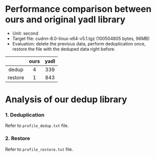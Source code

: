 # Performance comparison between ours and original yadl library

* Unit: second
* Target file: cudnn-8.0-linux-x64-v5.1.tgz (100504805 bytes, 96MB)
* Evaluation: delete the previous data, perform deduplication once, restore the file with the deduped data right before.

|  | ours | yadl |
|:-------:|:----:|:-----:|
| dedup | 4 | 339 |
| restore | 1 | 843 |


# Analysis of our dedup library 

### 1. Deduplication
Refer to `profile_dedup.txt` file.

### 2. Restore
Refer to `profile_restore.txt` file.
